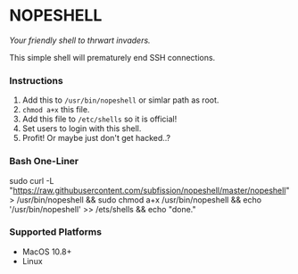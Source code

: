 # NOPESHELL
_Your friendly shell to thrwart invaders._

This simple shell will prematurely end SSH connections.

### Instructions
1. Add this to `/usr/bin/nopeshell` or simlar path as root.
2. `chmod a+x` this file.
3. Add this file to `/etc/shells` so it is official!
4. Set users to login with this shell.
5. Profit! Or maybe just don't get hacked..?

### Bash One-Liner
sudo curl -L "https://raw.githubusercontent.com/subfission/nopeshell/master/nopeshell" > /usr/bin/nopeshell && sudo chmod a+x /usr/bin/nopeshell && echo '/usr/bin/nopeshell' >> /ets/shells && echo "done."

### Supported Platforms
- MacOS 10.8+
- Linux
